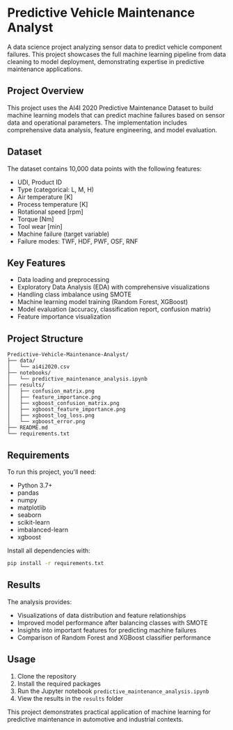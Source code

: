 # Predictive Vehicle Maintenance Analyst

A data science project analyzing sensor data to predict vehicle component failures. This project showcases the full machine learning pipeline from data cleaning to model deployment, demonstrating expertise in predictive maintenance applications.

## Project Overview

This project uses the AI4I 2020 Predictive Maintenance Dataset to build machine learning models that can predict machine failures based on sensor data and operational parameters. The implementation includes comprehensive data analysis, feature engineering, and model evaluation.

## Dataset

The dataset contains 10,000 data points with the following features:
- UDI, Product ID
- Type (categorical: L, M, H)
- Air temperature [K]
- Process temperature [K]
- Rotational speed [rpm]
- Torque [Nm]
- Tool wear [min]
- Machine failure (target variable)
- Failure modes: TWF, HDF, PWF, OSF, RNF

## Key Features

- Data loading and preprocessing
- Exploratory Data Analysis (EDA) with comprehensive visualizations
- Handling class imbalance using SMOTE
- Machine learning model training (Random Forest, XGBoost)
- Model evaluation (accuracy, classification report, confusion matrix)
- Feature importance visualization

## Project Structure

```
Predictive-Vehicle-Maintenance-Analyst/
├── data/
│   └── ai4i2020.csv
├── notebooks/
│   └── predictive_maintenance_analysis.ipynb
├── results/
│   ├── confusion_matrix.png
│   ├── feature_importance.png
│   ├── xgboost_confusion_matrix.png
│   ├── xgboost_feature_importance.png
│   ├── xgboost_log_loss.png
│   └── xgboost_error.png
├── README.md
└── requirements.txt
```

## Requirements

To run this project, you'll need:
- Python 3.7+
- pandas
- numpy
- matplotlib
- seaborn
- scikit-learn
- imbalanced-learn
- xgboost

Install all dependencies with:
```bash
pip install -r requirements.txt
```

## Results

The analysis provides:
- Visualizations of data distribution and feature relationships
- Improved model performance after balancing classes with SMOTE
- Insights into important features for predicting machine failures
- Comparison of Random Forest and XGBoost classifier performance

## Usage

1. Clone the repository
2. Install the required packages
3. Run the Jupyter notebook `predictive_maintenance_analysis.ipynb`
4. View the results in the `results` folder

This project demonstrates practical application of machine learning for predictive maintenance in automotive and industrial contexts.

